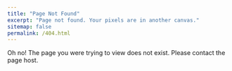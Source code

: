 ```yaml
---
title: "Page Not Found"
excerpt: "Page not found. Your pixels are in another canvas."
sitemap: false
permalink: /404.html
---
```


Oh no! The page you were trying to view does not exist. Please contact the page host. 
